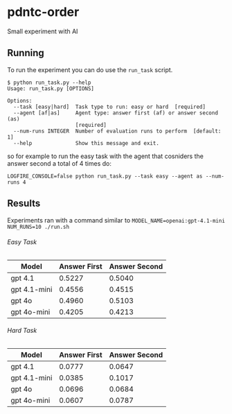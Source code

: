 # pdntc-order
Small experiment with AI

## Running

To run the experiment you can do use the `run_task` script.

```
$ python run_task.py --help
Usage: run_task.py [OPTIONS]

Options:
  --task [easy|hard]  Task type to run: easy or hard  [required]
  --agent [af|as]     Agent type: answer first (af) or answer second (as)
                      [required]
  --num-runs INTEGER  Number of evaluation runs to perform  [default: 1]
  --help              Show this message and exit.
```

so for example to run the easy task with the agent that cosniders the answer second a total of 4 times do:

```
LOGFIRE_CONSOLE=false python run_task.py --task easy --agent as --num-runs 4
```

## Results

Experiments ran with a command similar to `MODEL_NAME=openai:gpt-4.1-mini NUM_RUNS=10 ./run.sh`

###### Easy Task

| Model        | Answer First | Answer Second |
| ------------ | ------------ | ------------- |
| gpt 4.1      | 0.5227       | 0.5040        |
| gpt 4.1-mini | 0.4556       | 0.4515        |
| gpt 4o       | 0.4960       | 0.5103        |
| gpt 4o-mini  | 0.4205       | 0.4213        |

###### Hard Task

| Model        | Answer First | Answer Second |
| ------------ | ------------ | ------------- |
| gpt 4.1      | 0.0777       | 0.0647        |
| gpt 4.1-mini | 0.0385       | 0.1017        |
| gpt 4o       | 0.0696       | 0.0684        |
| gpt 4o-mini  | 0.0607       | 0.0787        |
